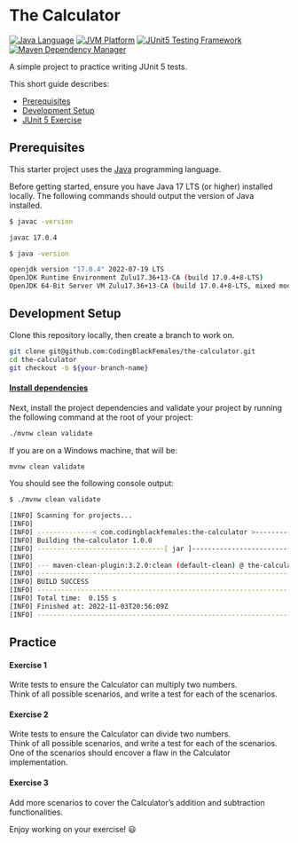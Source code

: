 # The Calculator

[![Java Language](https://img.shields.io/badge/language-Java-3A75B0.svg?logo=OpenJDK)][1]
[![JVM Platform](https://img.shields.io/badge/platform-JVM-6C93B8.svg?logo=IntelliJIDEA)][2]
[![JUnit5 Testing Framework](https://img.shields.io/badge/testing%20framework-JUnit5-26A162.svg?logo=JUnit5)][3]
[![Maven Dependency Manager](https://img.shields.io/badge/dependency%20manager-Maven-AA215A.svg?logo=ApacheMaven)][4]

A simple project to practice writing JUnit 5 tests.

This short guide describes:

- [Prerequisites][5]
- [Development Setup][6]
- [JUnit 5 Exercise][7]

## Prerequisites

This starter project uses the [Java][1] programming language.

Before getting started, ensure you have Java 17 LTS (or higher) installed locally. The following commands should output the version of Java installed.

```bash
$ javac -version

javac 17.0.4
```


```bash
$ java -version

openjdk version "17.0.4" 2022-07-19 LTS
OpenJDK Runtime Environment Zulu17.36+13-CA (build 17.0.4+8-LTS)
OpenJDK 64-Bit Server VM Zulu17.36+13-CA (build 17.0.4+8-LTS, mixed mode, sharing)
```


## Development Setup

Clone this repository locally, then create a branch to work on.

```bash
git clone git@github.com:CodingBlackFemales/the-calculator.git
cd the-calculator
git checkout -b ${your-branch-name}
```


#### <u>Install dependencies</u>

Next, install the project dependencies and validate your project by running the following command at the root of your project:

```bash
./mvnw clean validate
```

If you are on a Windows machine, that will be:

```bash
mvnw clean validate
```

You should see the following console output:

```bash
$ ./mvnw clean validate

[INFO] Scanning for projects...
[INFO] 
[INFO] --------------< com.codingblackfemales:the-calculator >-----------------
[INFO] Building the-calculator 1.0.0
[INFO] --------------------------------[ jar ]---------------------------------
[INFO] 
[INFO] --- maven-clean-plugin:3.2.0:clean (default-clean) @ the-calculator ---
[INFO] ------------------------------------------------------------------------
[INFO] BUILD SUCCESS
[INFO] ------------------------------------------------------------------------
[INFO] Total time:  0.155 s
[INFO] Finished at: 2022-11-03T20:56:09Z
[INFO] ------------------------------------------------------------------------

```

## Practice

#### Exercise 1

Write tests to ensure the Calculator can multiply two numbers. \
Think of all possible scenarios, and write a test for each of the scenarios.

#### Exercise 2

Write tests to ensure the Calculator can divide two numbers.\
Think of all possible scenarios, and write a test for each of the scenarios.\
One of the scenarios should encover a flaw in the Calculator implementation.

#### Exercise 3
Add more scenarios to cover the Calculator’s addition and subtraction functionalities.

Enjoy working on your exercise! :smiley:


[1]: https://www.java.com/en/download/help/whatis_java.html
[2]: https://www.ibm.com/cloud/blog/jvm-vs-jre-vs-jdk
[3]: https://junit.org/junit5/
[4]: https://maven.apache.org/
[5]: #prerequisites
[6]: #development-setup
[7]: #practice

